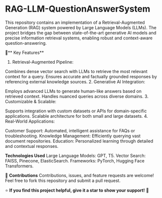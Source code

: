 # RAG-LLM-QuestionAnswerSystem

This repository contains an implementation of a Retrieval-Augmented Generation (RAG) system powered by Large Language Models (LLMs). The project bridges the gap between state-of-the-art generative AI models and precise information retrieval systems, enabling robust and context-aware question-answering.

🧠** Key Features**
1. Retrieval-Augmented Pipeline:

  Combines dense vector search with LLMs to retrieve the most relevant context for a query.
  Ensures accurate and factually grounded responses by referencing external knowledge sources.
2. Generative AI Integration:

  Employs advanced LLMs to generate human-like answers based on retrieved context.
  Handles nuanced queries across diverse domains.
3. Customizable & Scalable:

  Supports integration with custom datasets or APIs for domain-specific applications.
  Scalable architecture for both small and large datasets.
4. Real-World Applications:

  Customer Support: Automated, intelligent assistance for FAQs or troubleshooting.
  Knowledge Management: Efficiently querying vast document repositories.
  Education: Personalized learning through detailed and contextual responses.

**Technologies Used**
Large Language Models: GPT, T5.
Vector Search: FAISS, Pinecone, ElasticSearch.
Frameworks: PyTorch, Hugging Face Transformers.

🙌 **Contributions**
Contributions, issues, and feature requests are welcome! Feel free to fork this repository and submit a pull request.


⭐ **If you find this project helpful, give it a star to show your support!** 🚀
